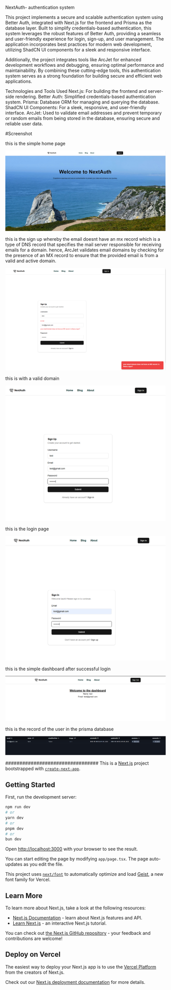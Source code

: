 NextAuth- authentication system

This project implements a secure and scalable authentication system using Better Auth, integrated with Next.js for the frontend and Prisma as the database layer. Built to simplify credentials-based authentication, this system leverages the robust features of Better Auth, providing a seamless and user-friendly experience for login, sign-up, and user management. The application incorporates best practices for modern web development, utilizing ShadCN UI components for a sleek and responsive interface.

Additionally, the project integrates tools like ArcJet for enhanced development workflows and debugging, ensuring optimal performance and maintainability. By combining these cutting-edge tools, this authentication system serves as a strong foundation for building secure and efficient web applications.




Technologies and Tools Used
Next.js: For building the frontend and server-side rendering.
Better Auth: Simplified credentials-based authentication system.
Prisma: Database ORM for managing and querying the database.
ShadCN UI Components: For a sleek, responsive, and user-friendly interface.
ArcJet: Used to validate email addresses and prevent temporary or random emails from being stored in the database, ensuring secure and reliable user data.

#Screenshot 

this is the simple home page 

![image alt](https://github.com/Jayesha09/NextAuth/blob/d8002e55b7ea0228ed905ccebe226e1d461c4abc/P1.png)


this is the sign up whereby the email doesnt have an mx record which is a type of DNS record that specifies the mail server responsible for receiving emails for a domain. 
hence, ArcJet validates email domains by checking for the presence of an MX record to ensure that the provided email is from a valid and active domain.

![image alt](https://github.com/Jayesha09/NextAuth/blob/d8002e55b7ea0228ed905ccebe226e1d461c4abc/P2.png)

this is with a valid domain

![image alt](https://github.com/Jayesha09/NextAuth/blob/d8002e55b7ea0228ed905ccebe226e1d461c4abc/P3.png)

this is the login page

![image alt](https://github.com/Jayesha09/NextAuth/blob/d8002e55b7ea0228ed905ccebe226e1d461c4abc/P4.png)

this is the simple dashboard after successful login


![image alt](https://github.com/Jayesha09/NextAuth/blob/d8002e55b7ea0228ed905ccebe226e1d461c4abc/P5.png)



this is the record of the user in the prisma database

![image alt](https://github.com/Jayesha09/NextAuth/blob/d8002e55b7ea0228ed905ccebe226e1d461c4abc/P6.png)



#################################
This is a [Next.js](https://nextjs.org) project bootstrapped with [`create-next-app`](https://nextjs.org/docs/app/api-reference/cli/create-next-app).

## Getting Started

First, run the development server:

```bash
npm run dev
# or
yarn dev
# or
pnpm dev
# or
bun dev
```

Open [http://localhost:3000](http://localhost:3000) with your browser to see the result.

You can start editing the page by modifying `app/page.tsx`. The page auto-updates as you edit the file.

This project uses [`next/font`](https://nextjs.org/docs/app/building-your-application/optimizing/fonts) to automatically optimize and load [Geist](https://vercel.com/font), a new font family for Vercel.

## Learn More

To learn more about Next.js, take a look at the following resources:

- [Next.js Documentation](https://nextjs.org/docs) - learn about Next.js features and API.
- [Learn Next.js](https://nextjs.org/learn) - an interactive Next.js tutorial.

You can check out [the Next.js GitHub repository](https://github.com/vercel/next.js) - your feedback and contributions are welcome!

## Deploy on Vercel

The easiest way to deploy your Next.js app is to use the [Vercel Platform](https://vercel.com/new?utm_medium=default-template&filter=next.js&utm_source=create-next-app&utm_campaign=create-next-app-readme) from the creators of Next.js.

Check out our [Next.js deployment documentation](https://nextjs.org/docs/app/building-your-application/deploying) for more details.
